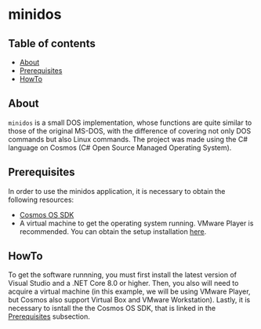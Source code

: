 # minidos

## Table of contents
- [About](#about)
- [Prerequisites](#prerequisites)
- [HowTo](#howto)

## About
`minidos` is a small DOS implementation, whose functions are quite similar to those of the original MS-DOS, with the difference of covering not only DOS commands but also Linux commands. The project was made using the C# language on Cosmos (C# Open Source Managed Operating System).

## Prerequisites
In order to use the minidos application, it is necessary to obtain the following resources:
- [Cosmos OS SDK](https://github.com/CosmosOS/Cosmos)
- A virtual machine to get the operating system running. VMware Player is recommended. You can obtain the setup installation [here](https://www.vmware.com/products/desktop-hypervisor/workstation-and-fusion).

## HowTo
To get the software runnning, you must first install the latest version of Visual Studio and a .NET Core 8.0 or higher. Then, you also will need to acquire a virtual machine (in this example, we will be using VMware Player, but Cosmos also support Virtual Box and VMware Workstation). Lastly, it is necessary to isntall the the Cosmos OS SDK, that is linked in the [Prerequisites](#prerequisites) subsection.

